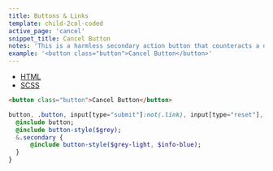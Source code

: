 ```yaml
---
title: Buttons & Links
template: child-2col-coded
active_page: 'cancel'
snippet_title: Cancel Button
notes: 'This is a harmless secondary action button that counteracts a destructive action.'
example: '<button class="button">Cancel Button</button>'
---
```


* [HTML](0)
* [SCSS](1)

```html
<button class="button">Cancel Button</button>
```
```sass
button, .button, input[type="submit"]:not(.link), input[type="reset"], input[type="button"] {
  @include button;
  @include button-style($grey);
  &.secondary {
      @include button-style($grey-light, $info-blue);
  }
}
```
